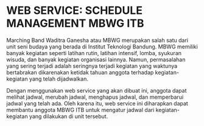 # WEB SERVICE: SCHEDULE MANAGEMENT MBWG ITB

Marching Band Waditra Ganesha atau MBWG merupakan salah satu dari unit seni budaya yang berada di Institut Teknologi Bandung. MBWG memiliki banyak kegiatan seperti latihan rutin, latihan intensif, lomba, syukuran wisuda, dan banyak kegiatan organisasi lainnya. Namun, permasalahan yang sering terjadi adalah seringnya terjadi kegiatan yang waktunya bertabrakan dikarenakan ketidak tahuan anggota terhadap kegiatan-kegiatan yang telah dijadwalkan. 

Dengan menggunakan web service yang akan dibuat ini, anggota dapat melihat jadwal, merubah jadwal, menghapus jadwal, dan memperbarui jadwal yang telah ada. Oleh karena itu, web service ini diharapkan dapat membantu anggota MBWG ITB untuk mengatur jadwal dari kegiatan-kegiatan yang dilakukan di unit tersebut.
